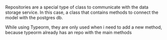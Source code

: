 Repositories are a special type of class to communicate with the data storage
service. In this case, a class that contains methods to connect the model with
the postgres db.

While using Typeorm, they are only used when i need to add a new method, because
typeorm already has an repo with the main methods
